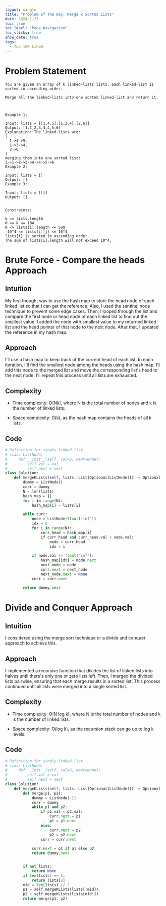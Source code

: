 ```yaml
---
layout: single
title: "Problem of The Day: Merge k Sorted Lists"
date: 2024-1-23
toc: true
toc_label: "Page Navigation"
toc_sticky: true
show_date: true
tags:
  - Top 100 Liked
---
```

# Problem Statement
```
You are given an array of k linked-lists lists, each linked-list is sorted in ascending order.

Merge all the linked-lists into one sorted linked-list and return it.

 

Example 1:

Input: lists = [[1,4,5],[1,3,4],[2,6]]
Output: [1,1,2,3,4,4,5,6]
Explanation: The linked-lists are:
[
  1->4->5,
  1->3->4,
  2->6
]
merging them into one sorted list:
1->1->2->3->4->4->5->6
Example 2:

Input: lists = []
Output: []
Example 3:

Input: lists = [[]]
Output: []
 

Constraints:

k == lists.length
0 <= k <= 104
0 <= lists[i].length <= 500
-10^4 <= lists[i][j] <= 10^4
lists[i] is sorted in ascending order.
The sum of lists[i].length will not exceed 10^4.
```

# Brute Force - Compare the heads Approach
## Intuition
My first thought was to use the hash map to store the head node of each linked list so that I can get the reference. Also, I used the sentinel node technique to prevent some edge cases. Then, I looped through the list and compare the first node or head node of each linked list to find out the smallest value. I added the node with smallest value to my returned linked list and the head pointer of that node to the next node. After that, I updated the reference in my hash map.

## Approach
I'll use a hash map to keep track of the current head of each list. In each iteration, I'll find the smallest node among the heads using the hash map. I'll add this node to the merged list and move the corresponding list's head to the next node. I'll repeat this process until all lists are exhausted.

## Complexity
- Time complexity:
O(Nk), where N is the total number of nodes and k is the number of linked lists.

- Space complexity:
O(k), as the hash map contains the heads of all k lists.

## Code
```python
# Definition for singly-linked list.
# class ListNode:
#     def __init__(self, val=0, next=None):
#         self.val = val
#         self.next = next
class Solution:
    def mergeKLists(self, lists: List[Optional[ListNode]]) -> Optional[ListNode]:
        dummy = ListNode()
        curr = dummy
        N = len(lists)
        hash_map = {}
        for i in range(N):
            hash_map[i] = lists[i]

        while curr:
            node = ListNode(float('inf'))
            idx = 0
            for i in range(N):
                curr_head = hash_map[i]
                if curr_head and curr_head.val < node.val:
                    node = curr_head
                    idx = i
            
            if node.val != float('inf'):
                hash_map[idx] = node.next
                next_node = node
                curr.next = next_node
                next_node.next = None
            curr = curr.next
        
        return dummy.next
```

# Divide and Conquer Approach
## Intuition
I considered using the merge sort technique or a divide and conquer approach to achieve this.

## Approach
I implemented a recursive function that divides the list of linked lists into halves until there's only one or zero lists left. Then, I merged the divided lists pairwise, ensuring that each merge results in a sorted list. This process continued until all lists were merged into a single sorted list.

## Complexity
- Time complexity:
O(N log k), where N is the total number of nodes and k is the number of linked lists.

- Space complexity:
O(log k), as the recursion stack can go up to log k levels.

## Code
```python
# Definition for singly-linked list.
# class ListNode:
#     def __init__(self, val=0, next=None):
#         self.val = val
#         self.next = next
class Solution:
    def mergeKLists(self, lists: List[Optional[ListNode]]) -> Optional[ListNode]:
        def merge(p1, p2):
            dummy = ListNode(-1)
            curr = dummy
            while p1 and p2:
                if p1.val < p2.val:
                    curr.next = p1
                    p1 = p1.next
                else:
                    curr.next = p2
                    p2 = p2.next
                curr = curr.next
            
            curr.next = p1 if p1 else p2
            return dummy.next


        if not lists:
            return None
        if len(lists) == 1:
            return lists[0]
        mid = len(lists) // 2
        p1 = self.mergeKLists(lists[:mid])
        p2 = self.mergeKLists(lists[mid:])
        return merge(p1, p2)
```